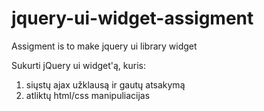 jquery-ui-widget-assigment
==========================

Assigment is to make jquery ui library widget


Sukurti jQuery ui widget'ą, kuris:

1) siųstų ajax užklausą ir gautų atsakymą
2) atliktų html/css manipuliacijas